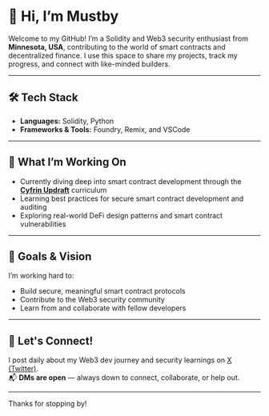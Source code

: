 # 👋 Hi, I’m Mustby

Welcome to my GitHub! I’m a Solidity and Web3 security enthusiast from **Minnesota, USA**, contributing to the world of smart contracts and decentralized finance. I use this space to share my projects, track my progress, and connect with like-minded builders.

---

## 🛠 Tech Stack
- **Languages:** Solidity, Python  
- **Frameworks & Tools:** Foundry, Remix, and VSCode 

---

## 🚀 What I’m Working On
- Currently diving deep into smart contract development through the **[Cyfrin Updraft](https://www.cyfrin.io/updraft)** curriculum  
- Learning best practices for secure smart contract development and auditing  
- Exploring real-world DeFi design patterns and smart contract vulnerabilities

---

## 🌱 Goals & Vision
I’m working hard to:
- Build secure, meaningful smart contract protocols  
- Contribute to the Web3 security community  
- Learn from and collaborate with fellow developers  

---

## 📣 Let's Connect!
I post daily about my Web3 dev journey and security learnings on [X (Twitter)](https://x.com/MustbyTheMoney).  
📬 **DMs are open** — always down to connect, collaborate, or help out.

---

Thanks for stopping by!
